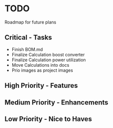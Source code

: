 # TODO
Roadmap for future plans
## Critical - Tasks
 * Finish BOM.md
 * Finalize Calculation boost converter
 * Finalize Calculation power utilization
 * Move Calculations into docs
 * Prio images as project images

## High Priority - Features


## Medium Priority - Enhancements


## Low Priority - Nice to Haves

